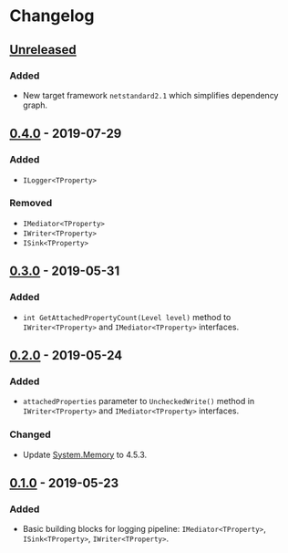 # Changelog

## [Unreleased]
### Added
- New target framework `netstandard2.1` which simplifies dependency graph.

## [0.4.0] - 2019-07-29
### Added
- `ILogger<TProperty>`

### Removed
- `IMediator<TProperty>`
- `IWriter<TProperty>`
- `ISink<TProperty>`

## [0.3.0] - 2019-05-31
### Added
- `int GetAttachedPropertyCount(Level level)` method to `IWriter<TProperty>` and `IMediator<TProperty>` interfaces.

## [0.2.0] - 2019-05-24
### Added
- `attachedProperties` parameter to `UncheckedWrite()` method in `IWriter<TProperty>` and `IMediator<TProperty>` interfaces.

### Changed
- Update [System.Memory](https://www.nuget.org/packages/System.Memory) to 4.5.3.

## [0.1.0] - 2019-05-23
### Added
- Basic building blocks for logging pipeline: `IMediator<TProperty>`, `ISink<TProperty>`, `IWriter<TProperty>`.

[Unreleased]: https://github.com/qbit86/phlogopite/compare/abstractions-0.4.0...HEAD
[0.4.0]: https://github.com/qbit86/phlogopite/compare/abstractions-0.3.0...abstractions-0.4.0
[0.3.0]: https://github.com/qbit86/phlogopite/compare/abstractions-0.2.0...abstractions-0.3.0
[0.2.0]: https://github.com/qbit86/phlogopite/compare/abstractions-0.1.0...abstractions-0.2.0
[0.1.0]: https://github.com/qbit86/phlogopite/releases/tag/abstractions-0.1.0
